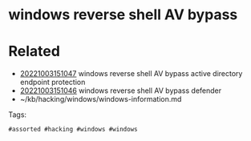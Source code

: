 # windows reverse shell AV bypass

# Related

- [20221003151047](/zet/20221003151047/README.md) windows reverse shell AV bypass active directory endpoint protection
- [20221003151046](/zet/20221003151046/README.md) windows reverse shell AV bypass defender
- ~/kb/hacking/windows/windows-information.md

Tags:

    #assorted #hacking #windows #windows
